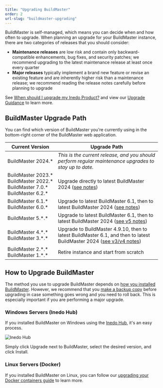 ```yaml
---
title: "Upgrading BuildMaster"
order: 2
url-slug: "buildmaster-upgrading"
---
```


BuildMaster is self-managed, which means you can decide when and how often to upgrade. When planning an upgrade for your BuildMaster instance, there are two categories of releases that you should consider:

* **Maintenance releases** are low risk and contain only backward-compatible enhancements, bug fixes, and security patches; we recommend upgrading to the latest maintenance release at least once every quarter
* **Major releases** typically implement a brand new feature or revise an existing feature and are inherently higher risk than a maintenance release; we recommend reading the release notes carefully before planning to upgrade

See [When should I upgrade my Inedo Product?](/docs/installation/upgrading#when-should-i-upgrade-my-inedo-product) and view our [Upgrade Guidance](/docs/installation/upgrading#viewing-upgrade-guidance) to learn more.
 

## BuildMaster Upgrade Path
You can find which version of BuildMaster you're currently using in the bottom-right corner of the BuildMaster web application.
<!-- 
NOTE that "2024" needs to be replaced several times in the below chart
-->

| Current Version | Upgrade Path |
| --- | --- 
| BuildMaster&nbsp;2024.\* | *This is the current release, and you should perform regular maintenance upgrades to stay up to date.*
| BuildMaster&nbsp;2023.\*<br />BuildMaster&nbsp;2022.\*<br />BuildMaster&nbsp;7.0.\*<br />BuildMaster&nbsp;6.2.\* | Upgrade directly to latest BuildMaster 2024 ([see notes](/docs/buildmaster-upgrade-2024))
| BuildMaster 6.1.\*<br />BuildMaster&nbsp;6.0.\* | Upgrade to latest BuildMaster 6.1, then to latest BuildMaster 2024 ([see notes](/docs/buildmaster-upgrade-2024))
| BuildMaster 5.\*.\* | Upgrade to latest BuildMaster 6.1, then to latest BuildMaster 2024 ([see v5 notes](/docs/buildmaster/installation-maintenance/buildmaster-upgrading/upgrading-from-buildmaster-v5))
| BuildMaster 4.\*.\* <br />BuildMaster  3.\*.\* | Upgrade to  BuildMaster 4.9.10, then to latest BuildMaster 6.1, and then to latest BuildMaster 2024 ([see v3/v4 notes](/docs/buildmaster/installation-maintenance/buildmaster-upgrading/upgrading-from-buildmaster-v3-and-v4))
| BuildMaster&nbsp;2.\*.\* <br />BuildMaster&nbsp;1.\*.\* | Retire instance and start from scratch

## How to Upgrade BuildMaster

The method you use to upgrade BuildMaster depends on [how you installed BuildMaster](/docs/buildmaster/installation-maintenance/buildmaster-installation-guide). However, we recommend that you [make a backup copy](/docs/installation/backing-up-restoring) before upgrading in case something goes wrong and you need to roll back. This is especially important if you are performing a major upgrade.

### Windows Servers (Inedo Hub)
If you installed BuildMaster on Windows using the [Inedo Hub](/docs/installation/windows/inedo-hub), it's an easy process.

![Inedo Hub](/resources/docs/Inedo%20Hub%20Home%202.png)

Simply click Upgrade next to BuildMaster, select the desired version, and click Install.

### Linux Servers (Docker)

If you installed BuildMaster on Linux, you can follow our [upgrading your Docker containers guide](/docs/installation/linux/installation-upgrading-docker-containers) to learn more.
